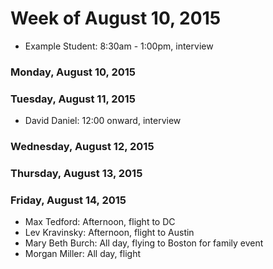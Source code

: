 # Week of August 10, 2015

* Example Student: 8:30am - 1:00pm, interview

### Monday, August 10, 2015

### Tuesday, August 11, 2015

* David Daniel: 12:00 onward, interview

### Wednesday, August 12, 2015

### Thursday, August 13, 2015

### Friday, August 14, 2015

* Max Tedford: Afternoon, flight to DC
* Lev Kravinsky: Afternoon, flight to Austin
* Mary Beth Burch: All day, flying to Boston for family event
* Morgan Miller: All day, flight
